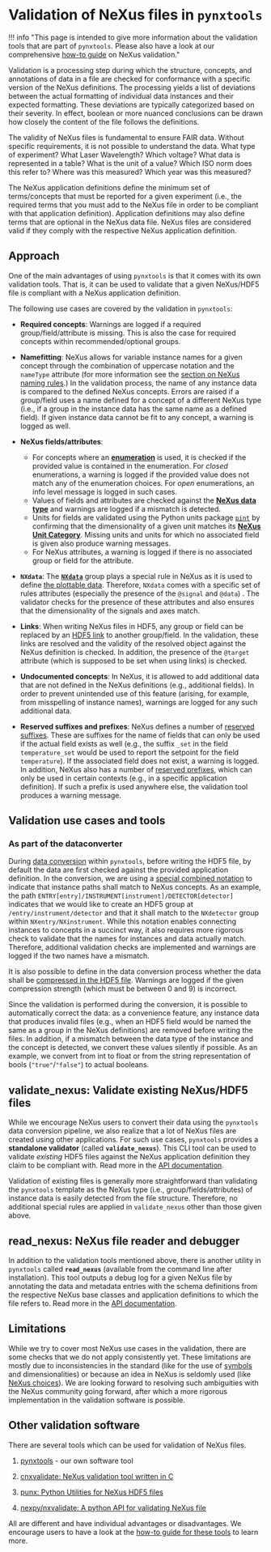 # Validation of NeXus files in `pynxtools`

!!! info "This page is intended to give more information about the validation tools that are part of `pynxtools`. Please also have a look at our comprehensive [how-to guide](../../how-tos/pynxtools/validate-nexus-files.md) on NeXus validation."

Validation is a processing step during which the structure, concepts, and annotations of data in a file are checked for conformance with a specific version of the NeXus definitions. The processing yields a list of deviations between the actual formatting of individual data instances and their expected formatting. These deviations are typically categorized based on their severity. In effect, boolean or more nuanced conclusions can be drawn how closely the content of the file follows the definitions.

The validity of NeXus files is fundamental to ensure FAIR data. Without specific requirements, it is not possible to understand the data. What type of experiment? What Laser Wavelength? Which voltage? What data is represented in a table? What is the unit of a value? Which ISO norm does this refer to? Where was this measured? Which year was this measured?

The NeXus application definitions define the minimum set of terms/concepts that must be reported for a given experiment (i.e., the required terms that you must add to the NeXus file in order to be compliant with that application definition). Application definitions may also define terms that are optional in the NeXus data file. NeXus files are considered valid if they comply with the respective NeXus application definition.

## Approach

One of the main advantages of using `pynxtools` is that it comes with its own validation tools. That is, it can be used to validate that a given NeXus/HDF5 file is compliant with a NeXus application definition.

The following use cases are covered by the validation in `pynxtools`:

- **Required concepts**: Warnings are logged if a required group/field/attribute is missing. This is also the case for required concepts within recommended/optional groups.
- **Namefitting**: NeXus allows for variable instance names for a given concept through the combination of uppercase notation and the `nameType` attribute (for more information see the [section on NeXus naming rules](../nexus/nexus-rules.md#name-resolution).) In the validation process, the name of any instance data is compared to the defined NeXus concepts. Errors are raised if a group/field uses a name defined for a concept of a different NeXus type (i.e., if a group in the instance data has the same name as a defined field). If given instance data cannot be fit to any concept, a warning is logged as well.
- **NeXus fields/attributes**:
    - For concepts where an [**enumeration**](https://manual.nexusformat.org/nxdl_desc.html#enumeration) is used, it is checked if the provided value is contained in the enumeration. For _closed_ enumerations, a warning is logged if the provided value does not match any of the enumeration choices. For _open_ enumerations, an info level message is logged in such cases.
    - Values of fields and attributes are checked against the [**NeXus data type**](https://manual.nexusformat.org/nxdl-types.html#index-0) and warnings are logged if a mismatch is detected.
    - Units for fields are validated using the Python units package [`pint`](https://pint.readthedocs.io/en/stable/) by confirming that the dimensionality of a given unit matches its [**NeXus Unit Category**](https://manual.nexusformat.org/nxdl-types.html#unit-categories-allowed-in-nxdl-specifications). Missing units and units for which no associated field is given also produce warning messages.
    - For NeXus attributes, a warning is logged if there is no associated group or field for the attribute.

- **`NXdata`**: The [**`NXdata`**](https://manual.nexusformat.org/classes/base_classes/NXdata.html#nxdata) group plays a special rule in NeXus as it is used to define [the plottable data](https://manual.nexusformat.org/examples/python/plotting/index.html). Therefore, `NXdata` comes with a specific set of rules attributes (especially the presence of the `@signal` and `@data`) . The validator checks for the presence of these attributes and also ensures that the dimensionality of the signals and axes match.
- **Links**: When writing NeXus files in HDF5, any group or field can be replaced by an [HDF5 link](https://manual.nexusformat.org/design.html#links) to another group/field. In the validation, these links are resolved and the validity of the resolved object against the NeXus definition is checked. In addition, the presence of the `@target` attribute (which is supposed to be set when using links) is checked.
- **Undocumented concepts**: In NeXus, it is allowed to add additional data that are not defined in the NeXus definitions (e.g., additional fields). In order to prevent unintended use of this feature (arising, for example, from misspelling of instance names), warnings are logged for any such additional data.
- **Reserved suffixes and prefixes**: NeXus defines a number of [reserved suffixes](https://manual.nexusformat.org/datarules.html#index-6). These are suffixes for the name of fields that can only be used if the actual field exists as well (e.g., the suffix `_set` in the field `temperature_set` would be used to report the setpoint for the field `temperature`). If the associated field does not exist, a warning is logged. In addition, NeXus also has a number of [reserved prefixes](https://manual.nexusformat.org/datarules.html#index-4), which can only be used in certain contexts (e.g., in a specific application definition). If such a prefix is used anywhere else, the validation tool produces a warning message.

## Validation use cases and tools

### As part of the dataconverter

During [data conversion](dataconverter-and-readers.md) within `pynxtools`, before writing the HDF5 file, by default the data are first checked against the provided application definition. In the conversion, we are using a [special combined notation](../nexus/nexus-primer.md#what-is-nexus) to indicate that instance paths shall match to NeXus concepts. As an example, the path `ENTRY[entry]/INSTRUMENT[instrument]/DETECTOR[detector]` indicates that we would like to create an HDF5 group at `/entry/instrument/detector` and that it shall match to the `NXdetector` group within `NXentry/NXinstrument`. While this notation enables connecting instances to concepts in a succinct way, it also requires more rigorous check to validate that the names for instances and data actually match. Therefore, additional validation checks are implemented and warnings are logged if the two names have a mismatch.

It is also possible to define in the data conversion process whether the data shall be [compressed in the HDF5 file](https://docs.hdfgroup.org/archive/support/HDF5/faq/compression.html). Warnings are logged if the given compression strength (which must be between 0 and 9) is incorrect.

Since the validation is performed during the conversion, it is possible to automatically correct the data: as a convenience feature, any instance data that produces invalid files (e.g., when an HDF5 field would be named the same as a group in the NeXus definitions) are removed before writing the files. In addition, if a mismatch between the data type of the instance and the concept is detected, we convert these values silently if possible. As an example, we convert from int to float or from the string representation of bools (`"true"`/`"false"`) to actual booleans.

## validate_nexus: Validate existing NeXus/HDF5 files

While we encourage NeXus users to convert their data using the `pynxtools` data conversion pipeline, we also realize that a lot of NeXus files are created using other applications. For such use cases, `pynxtools` provides a **standalone validator** (called **`validate_nexus`**). This CLI tool can be used to validate _existing_ HDF5 files against the NeXus application definition they claim to be compliant with. Read more in the [API documentation](../../reference/cli-api.md#validate_nexus).

Validation of existing files is generally more straightforward than validating the `pynxtools` template as the NeXus type (i.e., group/fields/attributes) of instance data is easily detected from the file structure. Therefore, no additional special rules are applied in `validate_nexus` other than those given above.

## read_nexus: NeXus file reader and debugger

In addition to the validation tools mentioned above, there is another utility in `pynxtools` called **`read_nexus`** (available from the command line after installation). This tool outputs a debug log for a given NeXus file by annotating the data and metadata entries with the schema definitions from the respective NeXus base classes and application definitions to which the file refers to. Read more in the [API documentation](../../reference/cli-api.md#nexus-file-validation).

<!-- ??? info "Using a different set of NeXus definitions"

    The environment variable "NEXUS_DEF_PATH" can be set to a directory which contains the NeXus definitions as NXDL XML files. If this environment variable is not defined, the module will use the definitions in its bundle (see `src/pynxtools/definitions`)._

    The environment variable can be set as follows:
    ```
    export 'NEXUS_DEF_PATH'=<folder_path_that_contains_nexus_defs>
    ``` -->

## Limitations

While we try to cover most NeXus use cases in the validation, there are some checks that we do not apply consistently yet. These limitations are mostly due to inconsistencies in the standard (like for the use of [symbols](https://manual.nexusformat.org/nxdl_desc.html#symbolstype) and dimensionalities) or because an idea in NeXus is seldomly used (like [NeXus choices](https://manual.nexusformat.org/nxdl_desc.html#choicetype)). We are looking forward to resolving such ambiguities with the NeXus community going forward, after which a more rigorous implementation in the validation software is possible.

## Other validation software

There are several tools which can be used for validation of NeXus files.

1. [pynxtools](<https://github.com/FAIRmat-NFDI/pynxtools>) - our own software tool

2. [cnxvalidate: NeXus validation tool written in C](https://github.com/nexusformat/cnxvalidate)

3. [punx: Python Utilities for NeXus HDF5 files](https://github.com/prjemian/punx)

4. [nexpy/nxvalidate: A python API for validating NeXus file](https://github.com/nexpy/nxvalidate)

All are different and have individual advantages or disadvantages. We encourage users to have a look at the [how-to guide for these tools](../../how-tos/pynxtools/validate-nexus-files-other-tools.md) to learn more.
